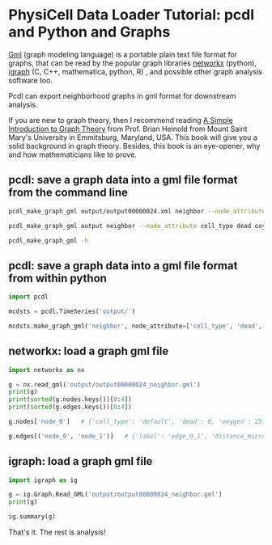 # PhysiCell Data Loader Tutorial: pcdl and Python and Graphs

[Gml](https://github.com/elmbeech/physicelldataloader/blob/master/man/publication/himsolt1996gml_a_portable_graph_file_format.pdf) (graph modeling language) is a portable plain text file format for graphs,
that can be read by the popular graph libraries [networkx](https://networkx.org/) (python), [igraph](https://igraph.org/) (C, C++, mathematica, python, R) <!--, [JuliaGraphs](ttps://github.com/JuliaGraphs/GraphIO.jl)-->, and possible other graph analysis software too.

Pcdl can export neighborhood <!-- and lineage tree --> graphs in gml format for downstream analysis.

If you are new to graph theory, then I recommend reading [A Simple Introduction to Graph Theory](https://www.brianheinold.net/graph_theory/A_Simple_Introduction_to_Graph_Theory_Heinold.pdf)
from Prof. Brian Heinold from Mount Saint Mary's University in Emmitsburg, Maryland, USA.
This book will give you a solid  background in graph theory.
Besides, this book is an eye-opener, why and how mathematicians like to prove.


## pcdl: save a graph data into a gml file format from the command line

```bash
pcdl_make_graph_gml output/output00000024.xml neighbor --node_attribute cell_type dead oxygen pressure
```
```bash
pcdl_make_graph_gml output neighbor --node_attribute cell_type dead oxygen pressure
```
```bash
pcdl_make_graph_gml -h
```

## pcdl: save a graph data into a gml file format from within python

```python
import pcdl

mcdsts = pcdl.TimeSeries('output/')
```
```python
mcdsts.make_graph_gml('neighbor', node_attribute=['cell_type', 'dead', 'oxygen', 'pressure'])
```

## networkx: load a graph gml file

```python
import networkx as nx

g = nx.read_gml('output/output00000024_neighbor.gml')
print(g)
print(sorted(g.nodes.keys())[0:4])
print(sorted(g.edges.keys())[0:4])
```
```python
g.nodes['node_0']   # {'cell_type': 'default', 'dead': 0, 'oxygen': 25.304510426523084, 'pressure': 10.519314516003435}
```
```python
g.edges[('node_0', 'node_1')]   # {'label': 'edge_0_1', 'distance_microns': 15}
```


## igraph: load a graph gml file

```python
import igraph as ig

g = ig.Graph.Read_GML('output/output00000024_neighbor.gml')
print(g)
```
```python
ig.summary(g)
```


That's it. The rest is analysis!

